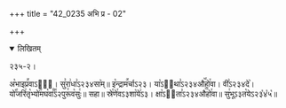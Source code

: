 +++
title = "42_0235 अभि प्र - 02"

+++
<details open><summary>लिखितम्</summary>

२३५-२।

अ꣡भाइप्र꣪वाऽ२ः᳐। सु꣣रा꣢धा꣣ऽ२३४सा꣥म्॥ इ꣡न्द्राम꣪र्चाऽ२३। या꣡ऽ२᳐था꣣ऽ२३४औ꣥꣯हो꣯वा। वी꣣ऽ२३४दे꣥। यो꣡꣯जरि꣢तृ꣡भ्यो꣢꣯मघ꣡वा꣰꣯ऽ२पुरू꣯व꣡सुः꣢॥ सहा॥ स्रे꣯णे꣯वऽ३शा꣡ये꣢ऽ३। क्षा꣡ऽ२᳐ता꣣ऽ२३४औ꣥꣯हो꣯वा॥ सु꣢भूऽ३त꣡येऽ२३꣡४꣡५꣡॥
</details>